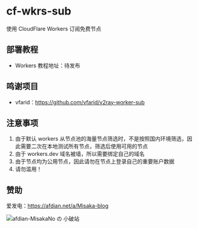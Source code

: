 # cf-wkrs-sub

使用 CloudFlare Workers 订阅免费节点

## 部署教程

- Workers 教程地址：待发布

## 鸣谢项目

- vfarid：https://github.com/vfarid/v2ray-worker-sub

## 注意事项

1. 由于默认 workers 从节点池的海量节点筛选时，不是按照国内环境筛选，因此需要二次在本地测试所有节点，筛选后使用可用的节点
2. 由于 workers.dev 域名被墙，所以需要绑定自己的域名
3. 由于节点均为公用节点，因此请勿在节点上登录自己的重要账户数据
4. 请勿滥用！

## 赞助

爱发电：https://afdian.net/a/Misaka-blog

![afdian-MisakaNo の 小破站](https://user-images.githubusercontent.com/122191366/211533469-351009fb-9ae8-4601-992a-abbf54665b68.jpg)
